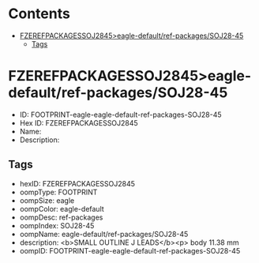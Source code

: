 



Contents
========

* [FZEREFPACKAGESSOJ2845>eagle-default/ref-packages/SOJ28-45](#fzerefpackagessoj2845eagle-defaultref-packagessoj28-45)
	* [Tags](#tags)

# FZEREFPACKAGESSOJ2845>eagle-default/ref-packages/SOJ28-45

- ID: FOOTPRINT-eagle-eagle-default-ref-packages-SOJ28-45
- Hex ID: FZEREFPACKAGESSOJ2845
- Name: 
- Description: 

## Tags

- hexID: FZEREFPACKAGESSOJ2845
- oompType: FOOTPRINT
- oompSize: eagle
- oompColor: eagle-default
- oompDesc: ref-packages
- oompIndex: SOJ28-45
- oompName: eagle-default/ref-packages/SOJ28-45
- description: &lt;b&gt;SMALL OUTLINE J LEADS&lt;/b&gt;&lt;p&gt;&#xD;
body 11.38 mm
- oompID: FOOTPRINT-eagle-eagle-default-ref-packages-SOJ28-45
